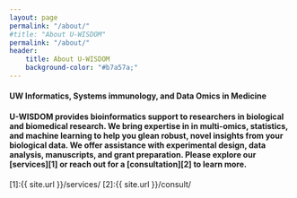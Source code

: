 ```yaml
---
layout: page
permalink: "/about/"
#title: "About U-WISDOM"
permalink: "/about/"
header:
    title: About U-WISDOM
    background-color: "#b7a57a;"
---
```


<h4><b>UW Informatics, Systems immunology, and Data Omics in Medicine</b></h4>

<h4> U-WISDOM provides bioinformatics support to researchers in biological and biomedical research. We bring expertise in in multi-omics, statistics, and machine learning to help you glean robust, novel insights from your biological data. We offer assistance with experimental design, data analysis, manuscripts, and grant preparation. Please explore our [services][1] or reach out for a [consultation][2] to learn more. </h4>

  [1]:{{ site.url }}/services/
  [2]:{{ site.url }}/consult/
